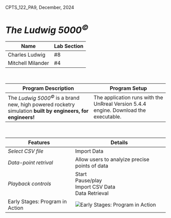 CPTS_122_PA9, December, 2024
#   *The Ludwig 5000<sup>©</sup>*

| Name | Lab Section |
| ----------- | ----------- |
| Charles Ludwig | #8 |
| Mitchell Milander | #4 |
<br>

|Program Description| Program Setup | 
| ------------------| ------------- |
|  The *Ludwig 5000<sup>©</sup>* is a brand new, high powered rocketry simulation **built by engineers, for engineers!** | The application runs with the UnRreal Version 5.4.4 engine. Download the executable.|


<br>

| Features | Details |
| ----------- | ----------- |
| *Select CSV file* | Import Data  |
|  *Data-point retrival* | Allow users to analyize precise points of data|
| *Playback controls* | Start <br> Pause/play <br> Import CSV Data <br> Data Retrieval <br> <Exit> |
| Early Stages: Program in Action| ![Early Stages: Program in Action](https://github.com/user-attachments/assets/a252b76d-af58-4506-815f-79f09ee551b0)|
